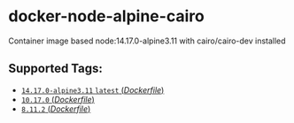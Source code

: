 # docker-node-alpine-cairo

Container image based node:14.17.0-alpine3.11 with
cairo/cairo-dev installed

## Supported Tags:

- [`14.17.0-alpine3.11` `latest` (*Dockerfile*)](https://github.com/frodeaa/node-alpine-cairo/blob/master/Dockerfile)
- [`10.17.0` (*Dockerfile*)](https://github.com/frodeaa/node-alpine-cairo/blob/2d6c5df26c39d340bc01f390b95cabf3d7e117f0/Dockerfile)
- [`8.11.2` (*Dockerfile*)](https://github.com/frodeaa/node-alpine-cairo/blob/8.11.2/Dockerfile)
